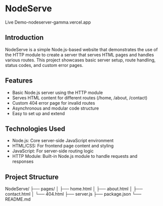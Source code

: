 # NodeServe

Live Demo-nodeserver-gamma.vercel.app

## Introduction

NodeServe is a simple Node.js-based website that demonstrates the use of the HTTP module to create a server that serves HTML pages and handles various routes. This project showcases basic server setup, route handling, status codes, and custom error pages.

## Features

- Basic Node.js server using the HTTP module
- Serves HTML content for different routes (/home, /about, /contact)
- Custom 404 error page for invalid routes
- Asynchronous and modular code structure
- Easy to set up and extend

## Technologies Used

- Node.js: Core server-side JavaScript environment
- HTML/CSS: For frontend page content and styling
- JavaScript: For server-side routing logic
- HTTP Module: Built-in Node.js module to handle requests and responses

## Project Structure

NodeServe/
├── pages/
│   ├── home.html
│   ├── about.html
│   ├── contact.html
│   └── 404.html
├── server.js
├── package.json
└── README.md
